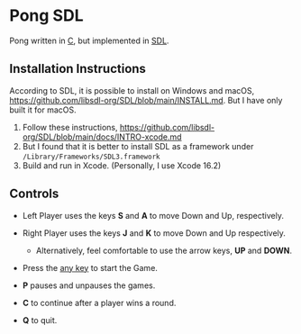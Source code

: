 # Pong SDL

Pong written in [C](https://en.wikipedia.org/wiki/C_(programming_language)), but implemented in [SDL](https://en.wikipedia.org/wiki/Simple_DirectMedia_Layer).

## Installation Instructions

According to SDL, it is possible to install on Windows and macOS, https://github.com/libsdl-org/SDL/blob/main/INSTALL.md. But I have only built it for macOS.

1. Follow these instructions, https://github.com/libsdl-org/SDL/blob/main/docs/INTRO-xcode.md
2. But I found that it is better to install SDL as a framework under `/Library/Frameworks/SDL3.framework`
3. Build and run in Xcode. (Personally, I use Xcode 16.2)

## Controls

- Left Player uses the keys **S** and **A** to move Down and Up, respectively.
- Right Player uses the keys **J** and **K** to move Down and Up respectively.
  - Alternatively, feel comfortable to use the arrow keys, **UP** and **DOWN**.

- Press the [any key](https://en.wikipedia.org/wiki/Any_key) to start the Game.
- **P** pauses and unpauses the games.
- **C** to continue after a player wins a round.
- **Q** to quit.


